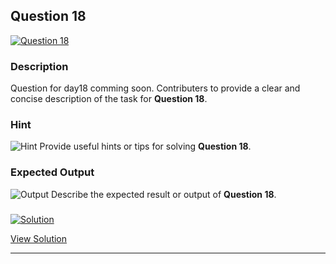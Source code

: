 


## Question 18
<a href="https://github.com/alishgosai/Javascript-Exercise-and-Solutions/blob/master/questions/Question18.md" target="_blank">
  <img src="https://img.shields.io/badge/Question-18-purple?style=for-the-badge&logoSize=60" alt="Question 18">
</a>

### **Description**
Question for day18 comming soon.
Contributers to provide a clear and concise description of the task for **Question 18**.

### **Hint**
![Hint](https://img.shields.io/badge/Hint:-blue)
Provide useful hints or tips for solving **Question 18**.

### **Expected Output**
![Output](https://img.shields.io/badge/Output:-blue)
Describe the expected result or output of **Question 18**.

### <a href="https://github.com/alishgosai/Javascript-Exercise-and-Solutions/blob/master/solutions/Solution18.js" target="_blank">
  <img src="https://img.shields.io/badge/Solution-1f8e00?style=for-the-badge&logo=solution&logoColor=white" alt="Solution">
</a>

<a href="https://github.com/alishgosai/Javascript-Exercise-and-Solutions/blob/master/solutions/Solution18.js" target="_blank">View Solution</a>

---

